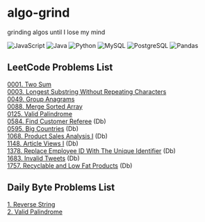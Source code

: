 # algo-grind
grinding algos until I lose my mind

![JavaScript](https://img.shields.io/badge/-JavaScript-f7df1e?style=flat&logo=javascript&logoColor=black)
![Java](https://img.shields.io/badge/-Java-f89820?style=flat&logo=java&logoColor=white)
![Python](https://img.shields.io/badge/-Python-3776ab?style=flat&logo=python&logoColor=white)
![MySQL](https://img.shields.io/badge/MySQL-00000F?style=flat&logo=mysql&logoColor=white)
![PostgreSQL](https://img.shields.io/badge/PostgreSQL-316192?style=flat&logo=postgresql&logoColor=white)
![Pandas](https://img.shields.io/badge/Pandas-2C2D72?style=flat&logo=pandas&logoColor=white)

## LeetCode Problems List
[0001. Two Sum](./leetcode/0001_two_sum.md)  
[0003. Longest Substring Without Repeating Characters](./leetcode/0003_longest_substring_without_repeating_characters.md)  
[0049. Group Anagrams](./leetcode/0049_group_anagrams.md)  
[0088. Merge Sorted Array](./leetcode/0088_merge_sorted_array.md)  
[0125. Valid Palindrome](./leetcode/0125_valid_palindrome.md)  
[0584. Find Customer Referee](./leetcode/SQL/0584_find_customer_referee.md) (Db)  
[0595. Big Countries](./leetcode/SQL/0595_big_countries.md) (Db)  
[1068. Product Sales Analysis I](./leetcode/SQL/1068_product_sales_analysis_I.md) (Db)  
[1148. Article Views I](./leetcode/SQL/1148_article_views_I) (Db)  
[1378. Replace Employee ID With The Unique Identifier](./leetcode/SQL/1378_replace_employee_id_with_the_unique_identifier.md) (Db)  
[1683. Invalid Tweets](./leetcode/SQL/1683_invalid_tweets.md) (Db)  
[1757. Recyclable and Low Fat Products](./leetcode/SQL/1757_recyclable_and_low_fat_products.md) (Db)  


## Daily Byte Problems List
[1. Reverse String](./dailyByte/1_reverse_string.md)  
[2. Valid Palindrome](./dailyByte/2_valid_palindrome.md)  

